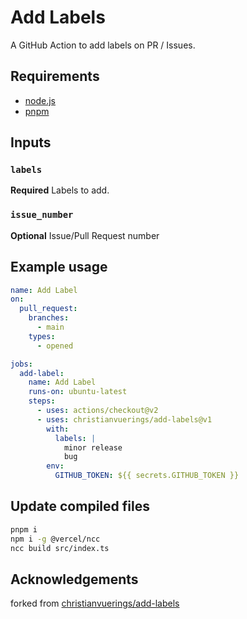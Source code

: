 # Add Labels

A GitHub Action to add labels on PR / Issues.

## Requirements

- [node.js](https://nodejs.org/en/download/)
- [pnpm](https://pnpm.io/installation)

## Inputs

### `labels`

**Required** Labels to add.

### `issue_number`

**Optional** Issue/Pull Request number

## Example usage

```yaml
name: Add Label
on:
  pull_request:
    branches:
      - main
    types:
      - opened

jobs:
  add-label:
    name: Add Label
    runs-on: ubuntu-latest
    steps:
      - uses: actions/checkout@v2
      - uses: christianvuerings/add-labels@v1
        with:
          labels: |
            minor release
            bug
        env:
          GITHUB_TOKEN: ${{ secrets.GITHUB_TOKEN }}
```

## Update compiled files

```bash
pnpm i
npm i -g @vercel/ncc
ncc build src/index.ts
```

## Acknowledgements

forked from [christianvuerings/add-labels](https://github.com/christianvuerings/add-labels)
